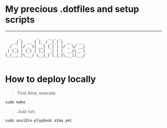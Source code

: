 # My precious .dotfiles and setup scripts

----
```
      _       _    __ _ _           
   __| | ___ | |_ / _(_) | ___  ___ 
  / _` |/ _ \| __| |_| | |/ _ \/ __|
 | (_| | (_) | |_|  _| | |  __/\__ \
(_)__,_|\___/ \__|_| |_|_|\___||___/
                                    

```

# How to deploy locally

> First time, execute:

```
sudo make
```

> Just run:

```
sudo ansible-playbook atma.yml
```
